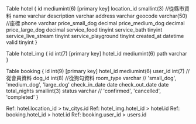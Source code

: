 Table hotel {
 id                  mediumint(6) [primary key]
 location_id         smallint(3) //從縣市資料
 name                varchar
 description         varchar
 address             varchar
 geocode             varchar(50) //座標
 phone               varchar
 price_small_dog     decimal
 price_medium_dog    decimal
 price_large_dog     decimal
 service_food        tinyint
 service_bath        tinyint
 service_live_stream tinyint
 service_playground  tinyint
 created_at          datetime
 valid               tinyint
}

Table hotel_img {
 id int(7) [primary key]
 hotel_id mediumint(6)
 path varchar
}

Table booking {
 id int(9) [primary key]
 hotel_id mediumint(6)
 user_id int(7)     //從會員資料
 dog_id int(8)    //從狗勾資料
 room_type varchar   // 'small_dog', 'medium_dog', 'large_dog'
 check_in_date date
 check_out_date date
 total_nights smallint(3)
 status varchar      // 'confirmed', 'cancelled', 'completed'
}


Ref: hotel.location_id > tw_citys.id
Ref: hotel_img.hotel_id > hotel.id
Ref: booking.hotel_id > hotel.id
Ref: booking.user_id > users.id